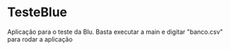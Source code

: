 # TesteBlue
Aplicação para o teste da Blu. Basta executar a main e digitar "banco.csv" para rodar a aplicação
